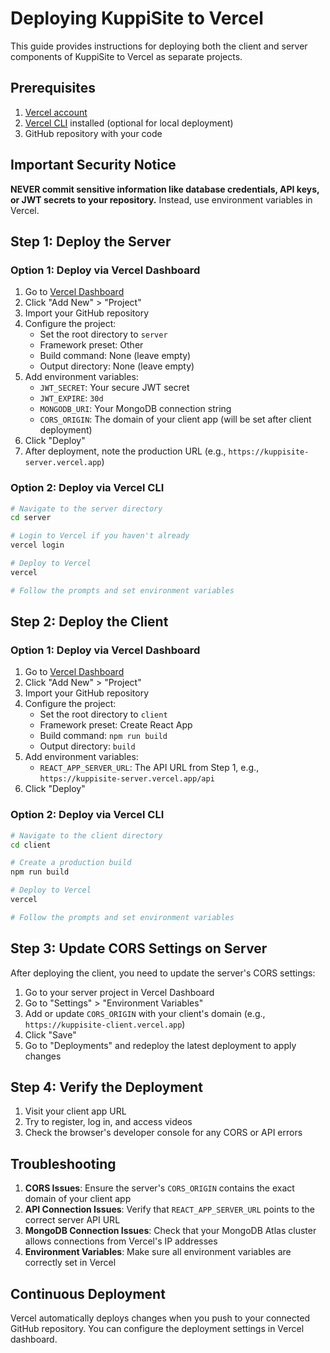 # Deploying KuppiSite to Vercel

This guide provides instructions for deploying both the client and server components of KuppiSite to Vercel as separate projects.

## Prerequisites

1. [Vercel account](https://vercel.com/signup)
2. [Vercel CLI](https://vercel.com/cli) installed (optional for local deployment)
3. GitHub repository with your code

## Important Security Notice

**NEVER commit sensitive information like database credentials, API keys, or JWT secrets to your repository.** Instead, use environment variables in Vercel.

## Step 1: Deploy the Server

### Option 1: Deploy via Vercel Dashboard

1. Go to [Vercel Dashboard](https://vercel.com/dashboard)
2. Click "Add New" > "Project"
3. Import your GitHub repository
4. Configure the project:
   - Set the root directory to `server`
   - Framework preset: Other
   - Build command: None (leave empty)
   - Output directory: None (leave empty)
5. Add environment variables:
   - `JWT_SECRET`: Your secure JWT secret
   - `JWT_EXPIRE`: `30d`
   - `MONGODB_URI`: Your MongoDB connection string
   - `CORS_ORIGIN`: The domain of your client app (will be set after client deployment)
6. Click "Deploy"
7. After deployment, note the production URL (e.g., `https://kuppisite-server.vercel.app`)

### Option 2: Deploy via Vercel CLI

```bash
# Navigate to the server directory
cd server

# Login to Vercel if you haven't already
vercel login

# Deploy to Vercel
vercel

# Follow the prompts and set environment variables
```

## Step 2: Deploy the Client

### Option 1: Deploy via Vercel Dashboard

1. Go to [Vercel Dashboard](https://vercel.com/dashboard)
2. Click "Add New" > "Project"
3. Import your GitHub repository
4. Configure the project:
   - Set the root directory to `client`
   - Framework preset: Create React App
   - Build command: `npm run build`
   - Output directory: `build`
5. Add environment variables:
   - `REACT_APP_SERVER_URL`: The API URL from Step 1, e.g., `https://kuppisite-server.vercel.app/api`
6. Click "Deploy"

### Option 2: Deploy via Vercel CLI

```bash
# Navigate to the client directory
cd client

# Create a production build
npm run build

# Deploy to Vercel
vercel

# Follow the prompts and set environment variables
```

## Step 3: Update CORS Settings on Server

After deploying the client, you need to update the server's CORS settings:

1. Go to your server project in Vercel Dashboard
2. Go to "Settings" > "Environment Variables"
3. Add or update `CORS_ORIGIN` with your client's domain (e.g., `https://kuppisite-client.vercel.app`)
4. Click "Save"
5. Go to "Deployments" and redeploy the latest deployment to apply changes

## Step 4: Verify the Deployment

1. Visit your client app URL
2. Try to register, log in, and access videos
3. Check the browser's developer console for any CORS or API errors

## Troubleshooting

1. **CORS Issues**: Ensure the server's `CORS_ORIGIN` contains the exact domain of your client app
2. **API Connection Issues**: Verify that `REACT_APP_SERVER_URL` points to the correct server API URL
3. **MongoDB Connection Issues**: Check that your MongoDB Atlas cluster allows connections from Vercel's IP addresses
4. **Environment Variables**: Make sure all environment variables are correctly set in Vercel

## Continuous Deployment

Vercel automatically deploys changes when you push to your connected GitHub repository. You can configure the deployment settings in Vercel dashboard.
